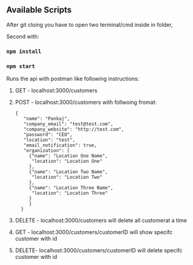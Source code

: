 
## Available Scripts

After git cloing you have to open two terminal/cmd inside in folder, 

Second with:
### `npm install`

### `npm start`

Runs the api with postman like following instructions:

1. GET - localhost:3000/customers 
2. POST - localhost:3000/customers with follwoing fromat:
   ```
   {
      "name": "Pankaj",
      "company_email": "test@test.com",
      "company_website": "http://test.com",
      "password": "CEO",
      "location": "test",
      "email_notification": true,
      "organization": [
      	{"name": "Location One Name",
      	 "location": "Location One"
      	},
      	{"name": "Location Two Name",
      	 "location": "Location Two"
      	},
      	{"name": "Location Three Name",
      	 "location": "Location Three"
      	}
      	]
     }
     ```
3. DELETE - localhost:3000/customers will delete all customerat a time

4. GET - localhost:3000/customers/customerID will show specifc customer with id
4. DELETE- localhost:3000/customers/customerID will delete specifc customer with id
